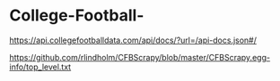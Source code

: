 # College-Football-


https://api.collegefootballdata.com/api/docs/?url=/api-docs.json#/

https://github.com/rlindholm/CFBScrapy/blob/master/CFBScrapy.egg-info/top_level.txt


